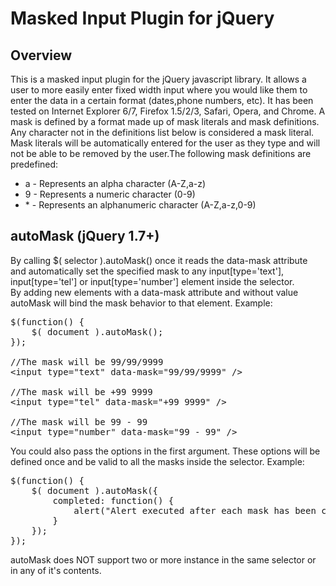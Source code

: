 Masked Input Plugin for jQuery
==============================

Overview
--------
This is a masked input plugin for the jQuery javascript library. It allows a user to more easily enter fixed width input where you would like them to enter the data in a certain format (dates,phone numbers, etc). It has been tested on Internet Explorer 6/7, Firefox 1.5/2/3, Safari, Opera, and Chrome.  A mask is defined by a format made up of mask literals and mask definitions. Any character not in the definitions list below is considered a mask literal. Mask literals will be automatically entered for the user as they type and will not be able to be removed by the user.The following mask definitions are predefined:

* a - Represents an alpha character (A-Z,a-z)
* 9 - Represents a numeric character (0-9)
* \* - Represents an alphanumeric character (A-Z,a-z,0-9)

autoMask (jQuery 1.7+)
--------
By calling $( selector ).autoMask() once it reads the data-mask attribute and automatically set the specified mask to any input[type='text'], input[type='tel'] or input[type='number'] element inside the selector.  
By adding new elements with a data-mask attribute and without value autoMask will bind the mask behavior to that element.
Example:
<pre>
$(function() {
	$( document ).autoMask();
});

//The mask will be 99/99/9999
&lt;input type="text" data-mask="99/99/9999" /&gt;

//The mask will be +99 9999
&lt;input type="tel" data-mask="+99 9999" /&gt;

//The mask will be 99 - 99
&lt;input type="number" data-mask="99 - 99" /&gt;
</pre>

You could also pass the options in the first argument. These options will be defined once and be valid to all the masks inside the selector.
Example:
<pre>
$(function() {
	$( document ).autoMask({
		completed: function() {
			alert("Alert executed after each mask has been completed");
		}
	});
});
</pre>

autoMask does NOT support two or more instance in the same selector or in any of it's contents.